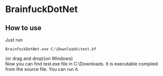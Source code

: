 # BrainfuckDotNet
## How to use
Just run
```
BrainfuckDotNet.exe C:\Downloads\test.bf
```
(or drag and drop)(on Windows)  
Now you can find test.exe file in C:\Downloads. It is executable compiled from the source file. You can run it.